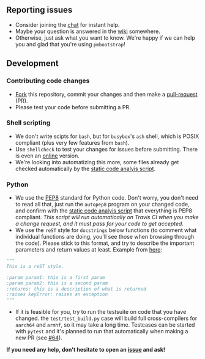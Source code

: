 ## Reporting issues
* Consider joining the [chat](https://github.com/postmarketOS/pmbootstrap/wiki/Matrix-and-IRC) for instant help.
* Maybe your question is answered in the [wiki](https://github.com/postmarketOS/pmbootstrap/wiki) somewhere.
* Otherwise, just ask what you want to know. We're happy if we can help you and glad that you're using `pmbootstrap`!

## Development

### Contributing code changes
* [Fork](https://guides.github.com/activities/forking/) this repository, commit your changes and then make a [pull-request](https://guides.github.com/activities/forking/#making-a-pull-request) (PR).
* Please test your code before submitting a PR.

### Shell scripting
* We don't write scipts for `bash`, but for `busybox`'s `ash` shell, which is POSIX compliant (plus very few features from `bash`).
* Use `shellcheck` to test your changes for issues before submitting. There is even an [online](https://www.shellcheck.net) version.
* We're looking into automatizing this more, some files already get checked automatically by the [static code analyis script](https://github.com/postmarketOS/pmbootstrap/blob/master/test/static_code_analysis.sh).

### Python
* We use the [PEP8](https://www.python.org/dev/peps/pep-0008/) standard for Python code. Don't worry, you don't need to read all that, just run the `autopep8` program on your changed code, and confirm with the [static code analyis script](https://github.com/postmarketOS/pmbootstrap/blob/master/test/static_code_analysis.sh) that everything is PEP8 compliant. *This script will run automatically on Travis CI when you make a change request, and it must pass for your code to get accepted.*
* We use the `reST` style for `docstrings` below functions (to comment what individual functions are doing, you'll see those when browsing through the code). Please stick to this format, and try to describe the important parameters and return values at least. Example from [here](https://stackoverflow.com/a/24385103):
```Python
"""
This is a reST style.

:param param1: this is a first param
:param param2: this is a second param
:returns: this is a description of what is returned
:raises keyError: raises an exception
"""
```
* If it is feasible for you, try to run the testsuite on code that you have changed. the `test/test_build.py` case will build full cross-compilers for `aarch64` and `armhf`, so it may take a long time. Testcases can be started with `pytest` and it's planned to run that automatically when making a new PR (see [#64](https://github.com/postmarketOS/pmbootstrap/issues/64)).


**If you need any help, don't hesitate to open an [issue](https://github.com/postmarketOS/pmbootstrap/issues) and ask!**

